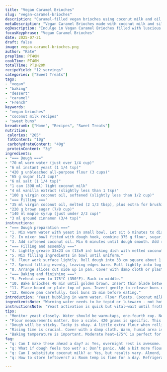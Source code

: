 ```yaml
---
title: "Vegan Caramel Brioches"
slug: "vegan-caramel-brioches"
description: "Caramel-filled vegan brioches using coconut milk and oil. Yeast dough rested overnight, rolled with spiced maple-caramel filling. Baked until golden, then inverted onto a board. Slightly tweaked quantities and added maple syrup twist. Dairy-, nut-, egg-free. Soft, sticky texture with cinnamon aroma. Total bake time about 40 minutes, rise time adjusted. Twelve buns from one batch. Simple ingredients, primarily flour, sugar, yeast, spices, and coconut oil."
metaDescription: "Vegan Caramel Brioches made with coconut milk and silky caramel filling. Soft, spiced, and perfect for sharing with friends and family."
ogDescription: "Indulge in Vegan Caramel Brioches filled with luscious caramel. Perfectly soft and spiced, these buns are a delightful treat."
focusKeyphrase: "Vegan Caramel Brioches"
date: 2025-07-21
draft: false
image: vegan-caramel-brioches.png
author: "Kate"
prepTime: PT40M
cookTime: PT40M
totalTime: PT1H20M
recipeYield: "12 servings"
categories: ["Sweet Treats"]
tags:
- "vegan"
- "baking"
- "dessert"
- "caramel"
- "French"
keywords:
- "vegan brioches"
- "coconut milk recipes"
- "sweet buns"
breadcrumb: ["Home", "Recipes", "Sweet Treats"]
nutrition: 
 calories: "265"
 fatContent: "10g"
 carbohydrateContent: "40g"
 proteinContent: "3g"
ingredients:
- "=== Dough ==="
- "70 ml warm water (just over 1/4 cup)"
- "6 ml instant yeast (1 1/4 tsp)"
- "420 g unbleached all-purpose flour (3 cups)"
- "65 g sugar (1/3 cup)"
- "6 ml salt (1 1/4 tsp)"
- "1 can (398 ml) light coconut milk"
- "4 ml vanilla extract (slightly less than 1 tsp)"
- "100 g virgin coconut oil, softened (slightly less than 1/2 cup)"
- "=== Filling ==="
- "35 ml virgin coconut oil, melted (2 1/3 tbsp), plus extra for brushing"
- "220 g brown sugar (7/8 cup)"
- "140 ml maple syrup (just under 2/3 cup)"
- "3 ml ground cinnamon (3/4 tsp)"
instructions:
- "=== Dough preparation ==="
- "1. Mix warm water with yeast in small bowl. Let sit 6 minutes to dissolve."
- "2. In mixer bowl fitted with dough hook, combine 375 g flour, sugar, salt. Add yeast mix, coconut milk, vanilla. Stir until combined."
- "3. Add softened coconut oil. Mix 6 minutes until dough smooth. Add remaining flour (45 g) to help emulsify. Cover with plastic wrap. Refrigerate 7 hours or overnight."
- "=== Filling and assembly ==="
- "4. Lightly grease 33x23 cm (13x9 in) baking dish with melted coconut oil."
- "5. Mix filling ingredients in bowl until uniform."
- "6. Flour work surface lightly. Roll dough into 33 cm square about 1 cm thick."
- "7. Spread filling evenly, leaving edges bare. Roll tightly into log. Slice 12 rounds."
- "8. Arrange slices cut side up in pan. Cover with damp cloth or plastic wrap. Let rise 40 min in warm, humid spot until doubled."
- "=== Baking and finishing ==="
- "9. Preheat oven to 175°C (350°F). Rack in middle."
- "10. Bake brioches 40 min until golden brown. Insert thin blade between pan and buns."
- "11. Place board or plate top of pan. Invert gently to release buns onto board."
- "12. Remove pan carefully. Cool buns 15 min before eating."
introduction: "Yeast bubbling in warm water. Flour floats. Coconut milk smooth, thick. Oil soft and sweet. Brown sugar sticky, cinnamon sharp. Maple syrup slow drizzle. Combine. Chill overnight, dough rests stiff and mellow. Roll out flat, spread caramel layer thick, roll tight, cut neat. Warm rise drapes buns into velvet balloons. Oven heat draws crust golden, caramel pools sticky sweet. Flip to tumble, buns tumble out onto board. Soft, spiced, vegan comfort. Twelve times over, sharing tight tight bites. Simple pantry, no eggs, no dairy, no nuts. Just sweet earthy warmth and a mess of caramel hugs."
ingredientsNote: "Warming water needs to be tepid or lukewarm - not hot or yeast dies. Instant yeast preferred for speed and consistency. Flour measured by weight for baking precision; spoon and level if using volume. Virgin coconut oil adds fragrance and softness, softened not melted in dough. Light coconut milk keeps texture airy but moisture rich. Maple syrup replaces part of sweet for nuanced caramel notes. Brown sugar chosen for deep molasses flavor, blend with cinnamon sharpness. Measure spices carefully to avoid overpowering. Extra oil for baking pan prevents sticking and adds crisp edges."
instructionsNote: "Yeast activation is quick but vital—wait until frothy bubbles. Dough may be sticky but tacky surface is normal. Mixing times vary with mixer power; watch for smooth homogenous dough. Overnight rest allows gluten to develop slowly, flavor deepens. Roll dough evenly to avoid uneven rise, dust surface gently with flour to prevent sticking. Spread filling carefully, don't overload or rolling gets awkward. Rising environment warm but not hot, moist atmosphere aids rise. Baking at moderate heat ensures full cook without drying. Inverting hot pan requires patience—loosen sides first with thin blade. Cooling brief, buns best warm but not hot."
tips:
- "Monitor yeast closely. Water should be warm—taps, one-fourth cup. Not too hot or too cold. Frothing after 6 minutes means success. If not, start again."
- "Flour measurements matter. Use a scale. 420 grams is specific. This won't work if you're spooning and leveling. Too much flour, buns won't rise."
- "Dough will be sticky. Tacky is okay. A little extra flour when rolling out helps. Don't overload the filling. Even distribution is key for even slices."
- "Rising time is crucial. Cover with a damp cloth. Warm, humid area is best. Don’t rush. If it's cool, buns will end up dense. Try an oven on warm."
- "Baking temperature is important. Moderate heat—175°C is perfect for golden color. Check about 30 min in. If browning quickly, cover lightly with foil to prevent burning."
faq:
- "q: Can I make these ahead a day? a: Yes, overnight rest is awesome. Keep in fridge. Bake the next day. Just take out, let rise then bake."
- "q: What if dough feels too wet? a: Don’t panic. Add a bit more flour. But consider humidity. Flour absorbs differently. Adjust as needed."
- "q: Can I substitute coconut milk? a: Yes, but results vary. Almond, soy, oat milk work. Coconut gives moisture, flavor. May not mimic exactly."
- "q: How to store leftovers? a: Room temp is fine for a day. Refrigerate for freshness longer. Reheat in oven for soft texture. Not the microwave."

---
```

